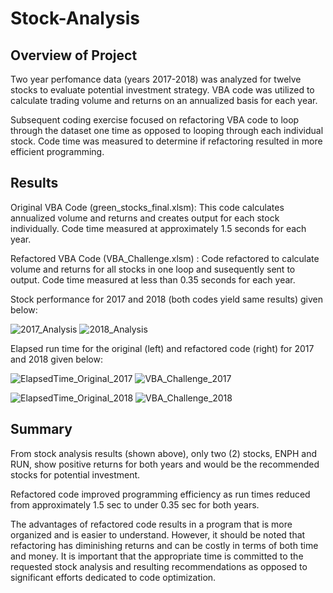 # Stock-Analysis


## Overview of Project

Two year perfomance data (years 2017-2018) was analyzed for twelve stocks to evaluate potential investment strategy.  VBA code was utilized to calculate trading volume and returns on an annualized basis for each year.   

Subsequent coding exercise focused on refactoring VBA code to loop through the dataset one time as opposed to looping through each individual stock.  Code time was measured to determine if refactoring resulted in more efficient programming.

## Results

Original VBA Code (green_stocks_final.xlsm): This code calculates annualized volume and returns and creates output for each stock individually.  Code time measured at approximately 1.5 seconds for each year.

Refactored VBA Code (VBA_Challenge.xlsm) : Code refactored to calculate volume and returns for all stocks in one loop and susequently sent to output.  Code time measured at less than 0.35 seconds for each year.

Stock performance for 2017 and 2018 (both codes yield same results) given below:


![2017_Analysis](https://user-images.githubusercontent.com/71353552/95018749-dfe45200-061e-11eb-9491-ef8b378278b9.PNG)
![2018_Analysis](https://user-images.githubusercontent.com/71353552/95018828-53865f00-061f-11eb-82f2-a2867abe0096.PNG)


Elapsed run time for the original (left) and refactored code (right) for 2017 and 2018 given below:


![ElapsedTime_Original_2017](https://user-images.githubusercontent.com/71353552/95018927-c2fc4e80-061f-11eb-9b4f-8760adc46ab2.PNG)
![VBA_Challenge_2017](https://user-images.githubusercontent.com/71353552/95018928-c394e500-061f-11eb-962c-91507a2db5ce.PNG)

![ElapsedTime_Original_2018](https://user-images.githubusercontent.com/71353552/95018937-cee81080-061f-11eb-961b-0dbe72ca2c4f.PNG)
![VBA_Challenge_2018](https://user-images.githubusercontent.com/71353552/95018938-cf80a700-061f-11eb-8721-5f27a82cc3d4.PNG)


## Summary

From stock analysis results (shown above), only two (2) stocks, ENPH and RUN, show positive returns for both years and would be the recommended stocks for potential investment. 

Refactored code improved programming efficiency as run times reduced from approximately 1.5 sec to under 0.35 sec for both years.

The advantages of refactored code results in a program that is more organized and is easier to understand. However, it should be noted that refactoring has diminishing returns and can be costly in terms of both time and money.  It is important that the appropriate time is committed to the requested stock analysis and resulting recommendations as opposed to significant efforts dedicated to code optimization.

